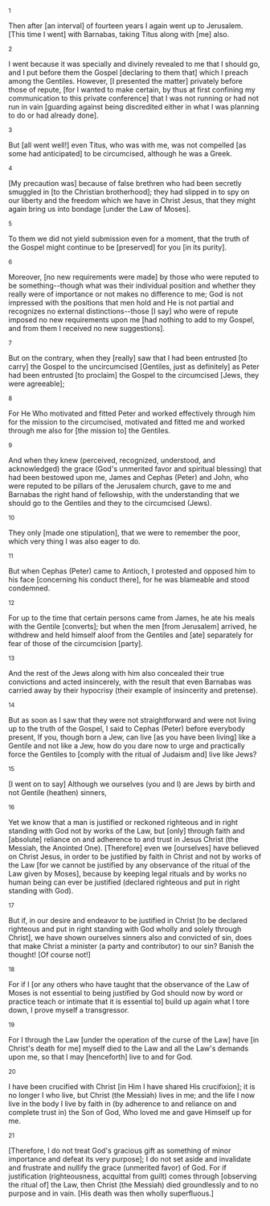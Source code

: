 <sup>1</sup> 

Then after [an interval] of fourteen years I again went up to Jerusalem. [This time I went] with Barnabas, taking Titus along with [me] also. 

<sup>2</sup> 

I went because it was specially and divinely revealed to me that I should go, and I put before them the Gospel [declaring to them that] which I preach among the Gentiles. However, [I presented the matter] privately before those of repute, [for I wanted to make certain, by thus at first confining my communication to this private conference] that I was not running or had not run in vain [guarding against being discredited either in what I was planning to do or had already done]. 

<sup>3</sup> 

But [all went well!] even Titus, who was with me, was not compelled [as some had anticipated] to be circumcised, although he was a Greek. 

<sup>4</sup> 

[My precaution was] because of false brethren who had been secretly smuggled in [to the Christian brotherhood]; they had slipped in to spy on our liberty and the freedom which we have in Christ Jesus, that they might again bring us into bondage [under the Law of Moses]. 

<sup>5</sup> 

To them we did not yield submission even for a moment, that the truth of the Gospel might continue to be [preserved] for you [in its purity]. 

<sup>6</sup> 

Moreover, [no new requirements were made] by those who were reputed to be something--though what was their individual position and whether they really were of importance or not makes no difference to me; God is not impressed with the positions that men hold and He is not partial and recognizes no external distinctions--those [I say] who were of repute imposed no new requirements upon me [had nothing to add to my Gospel, and from them I received no new suggestions]. 

<sup>7</sup> 

But on the contrary, when they [really] saw that I had been entrusted [to carry] the Gospel to the uncircumcised [Gentiles, just as definitely] as Peter had been entrusted [to proclaim] the Gospel to the circumcised [Jews, they were agreeable]; 

<sup>8</sup> 

For He Who motivated and fitted Peter and worked effectively through him for the mission to the circumcised, motivated and fitted me and worked through me also for [the mission to] the Gentiles. 

<sup>9</sup> 

And when they knew (perceived, recognized, understood, and acknowledged) the grace (God's unmerited favor and spiritual blessing) that had been bestowed upon me, James and Cephas (Peter) and John, who were reputed to be pillars of the Jerusalem church, gave to me and Barnabas the right hand of fellowship, with the understanding that we should go to the Gentiles and they to the circumcised (Jews). 

<sup>10</sup> 

They only [made one stipulation], that we were to remember the poor, which very thing I was also eager to do. 

<sup>11</sup> 

But when Cephas (Peter) came to Antioch, I protested and opposed him to his face [concerning his conduct there], for he was blameable and stood condemned. 

<sup>12</sup> 

For up to the time that certain persons came from James, he ate his meals with the Gentile [converts]; but when the men [from Jerusalem] arrived, he withdrew and held himself aloof from the Gentiles and [ate] separately for fear of those of the circumcision [party]. 

<sup>13</sup> 

And the rest of the Jews along with him also concealed their true convictions and acted insincerely, with the result that even Barnabas was carried away by their hypocrisy (their example of insincerity and pretense). 

<sup>14</sup> 

But as soon as I saw that they were not straightforward and were not living up to the truth of the Gospel, I said to Cephas (Peter) before everybody present, If you, though born a Jew, can live [as you have been living] like a Gentile and not like a Jew, how do you dare now to urge and practically force the Gentiles to [comply with the ritual of Judaism and] live like Jews? 

<sup>15</sup> 

[I went on to say] Although we ourselves (you and I) are Jews by birth and not Gentile (heathen) sinners, 

<sup>16</sup> 

Yet we know that a man is justified or reckoned righteous and in right standing with God not by works of the Law, but [only] through faith and [absolute] reliance on and adherence to and trust in Jesus Christ (the Messiah, the Anointed One). [Therefore] even we [ourselves] have believed on Christ Jesus, in order to be justified by faith in Christ and not by works of the Law [for we cannot be justified by any observance of the ritual of the Law given by Moses], because by keeping legal rituals and by works no human being can ever be justified (declared righteous and put in right standing with God). 

<sup>17</sup> 

But if, in our desire and endeavor to be justified in Christ [to be declared righteous and put in right standing with God wholly and solely through Christ], we have shown ourselves sinners also and convicted of sin, does that make Christ a minister (a party and contributor) to our sin? Banish the thought! [Of course not!] 

<sup>18</sup> 

For if I [or any others who have taught that the observance of the Law of Moses is not essential to being justified by God should now by word or practice teach or intimate that it is essential to] build up again what I tore down, I prove myself a transgressor. 

<sup>19</sup> 

For I through the Law [under the operation of the curse of the Law] have [in Christ's death for me] myself died to the Law and all the Law's demands upon me, so that I may [henceforth] live to and for God. 

<sup>20</sup> 

I have been crucified with Christ [in Him I have shared His crucifixion]; it is no longer I who live, but Christ (the Messiah) lives in me; and the life I now live in the body I live by faith in (by adherence to and reliance on and complete trust in) the Son of God, Who loved me and gave Himself up for me. 

<sup>21</sup> 

[Therefore, I do not treat God's gracious gift as something of minor importance and defeat its very purpose]; I do not set aside and invalidate and frustrate and nullify the grace (unmerited favor) of God. For if justification (righteousness, acquittal from guilt) comes through [observing the ritual of] the Law, then Christ (the Messiah) died groundlessly and to no purpose and in vain. [His death was then wholly superfluous.]